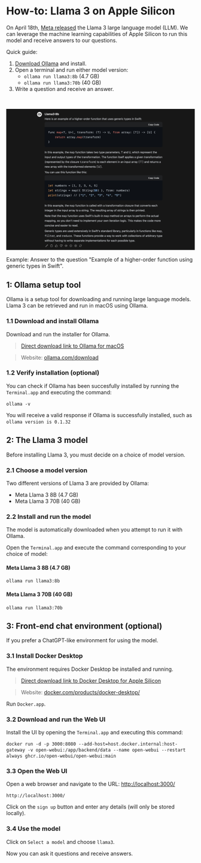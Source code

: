 # How-to: Llama 3 on Apple Silicon

On April 18th, [Meta released](https://ai.meta.com/blog/meta-llama-3/) the Llama 3 large language model (LLM). We can leverage the machine learning capabilities of Apple Silicon to run this model and receive answers to our questions.

Quick guide:
1. [Download Ollama](https://ollama.com/download/Ollama-darwin.zip) and install.
2. Open a terminal and run either model version:
   - `ollama run llama3:8b` (4.7 GB)
   - `ollama run llama3:70b` (40 GB)
3. Write a question and receive an answer.

<br>

![Image showing example of answer by Llama 3](example.png)

Example: Answer to the question "Example of a higher-order function using generic types in Swift".

## 1: Ollama setup tool

Ollama is a setup tool for downloading and running large language models. Llama 3 can be retrieved and run in macOS using Ollama.

### 1.1 Download and install Ollama

Download and run the installer for Ollama.

> [Direct download link to Ollama for macOS](https://ollama.com/download/Ollama-darwin.zip)

> Website: [ollama.com/download](https://ollama.com/download)

### 1.2 Verify installation (optional)

You can check if Ollama has been succesfully installed by running the `Terminal.app` and executing the command:

```
ollama -v
```

You will receive a valid response if Ollama is successfully installed, such as `ollama version is 0.1.32`

## 2: The Llama 3 model

Before installing Llama 3, you must decide on a choice of model version.

### 2.1 Choose a model version

Two different versions of Llama 3 are provided by Ollama:

- Meta Llama 3 8B (4.7 GB)
- Meta Llama 3 70B (40 GB)

### 2.2 Install and run the model

The model is automatically downloaded when you attempt to run it with Ollama.

Open the `Terminal.app` and execute the command corresponding to your choice of model:

#### Meta Llama 3 8B (4.7 GB)

```
ollama run llama3:8b
```

#### Meta Llama 3 70B (40 GB)

```
ollama run llama3:70b
```

## 3: Front-end chat environment (optional)

If you prefer a ChatGPT-like environment for using the model.

### 3.1 Install Docker Desktop

The environment requires Docker Desktop be installed and running.

> [Direct download link to Docker Desktop for Apple Silicon](https://desktop.docker.com/mac/main/arm64/Docker.dmg)

> Website: [docker.com/products/docker-desktop/](https://www.docker.com/products/docker-desktop/)

Run `Docker.app`.

### 3.2 Download and run the Web UI

Install the UI by opening the `Terminal.app` and executing this command:

```
docker run -d -p 3000:8080 --add-host=host.docker.internal:host-gateway -v open-webui:/app/backend/data --name open-webui --restart always ghcr.io/open-webui/open-webui:main
```

### 3.3 Open the Web UI

Open a web browser and navigate to the URL: [http://localhost:3000/](http://localhost:3000/)

```
http://localhost:3000/
```

Click on the `sign up` button and enter any details (will only be stored locally).

### 3.4 Use the model

Click on `Select a model` and choose `llama3`.

Now you can ask it questions and receive answers.